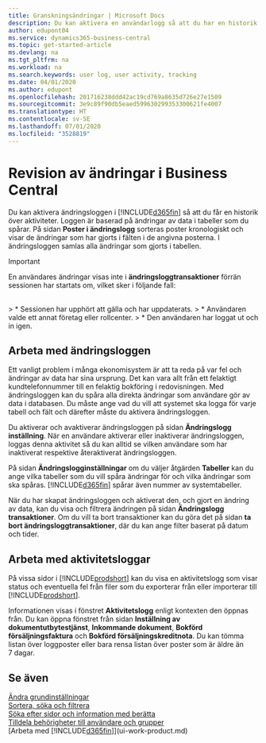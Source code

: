 ```yaml
---
title: Granskningsändringar | Microsoft Docs
description: Du kan aktivera en användarlogg så att du har en historik över alla ändringar som gjorts i spårade tabeller. Du kan även spåra aktiviteter med vissa typer av aktivitetsloggar.
author: edupont04
ms.service: dynamics365-business-central
ms.topic: get-started-article
ms.devlang: na
ms.tgt_pltfrm: na
ms.workload: na
ms.search.keywords: user log, user activity, tracking
ms.date: 04/01/2020
ms.author: edupont
ms.openlocfilehash: 201716238ddd42ac19cd769a8635d726e27e1509
ms.sourcegitcommit: 3e9c89f90db5eaed599630299353300621fe4007
ms.translationtype: HT
ms.contentlocale: sv-SE
ms.lasthandoff: 07/01/2020
ms.locfileid: "3528819"
---
```

# <a name="auditing-changes-in-business-central"></a>Revision av ändringar i Business Central

Du kan aktivera ändringsloggen i [!INCLUDE[d365fin](includes/d365fin_md.md)] så att du får en historik över aktiviteter. Loggen är baserad på ändringar av data i tabeller som du spårar. På sidan **Poster i ändringslogg** sorteras poster kronologiskt och visar de ändringar som har gjorts i fälten i de angivna posterna. I ändringsloggen samlas alla ändringar som gjorts i tabellen.

> [!Important]
> En användares ändringar visas inte i **ändringsloggtransaktioner** förrän sessionen har startats om, vilket sker i följande fall:
<br />
> * Sessionen har upphört att gälla och har uppdaterats.
> * Användaren valde ett annat företag eller rollcenter.
> * Den användaren har loggat ut och in igen.

## <a name="working-with-the-change-log"></a>Arbeta med ändringsloggen

Ett vanligt problem i många ekonomisystem är att ta reda på var fel och ändringar av data har sina ursprung. Det kan vara allt från ett felaktigt kundtelefonnummer till en felaktig bokföring i redovisningen. Med ändringsloggen kan du spåra alla direkta ändringar som användare gör av data i databasen. Du måste ange vad du vill att systemet ska logga för varje tabell och fält och därefter måste du aktivera ändringsloggen.  

Du aktiverar och avaktiverar ändringsloggen på sidan **Ändringslogg inställning**. När en användare aktiverar eller inaktiverar ändringsloggen, loggas denna aktivitet så du kan alltid se vilken användare som har inaktiverat respektive återaktiverat ändringsloggen.

På sidan **Ändringslogginställningar** om du väljer åtgärden **Tabeller** kan du ange vilka tabeller som du vill spåra ändringar för och vilka ändringar som ska spåras. [!INCLUDE[d365fin](includes/d365fin_md.md)] spårar även nummer av systemtabeller.

När du har skapat ändringsloggen och aktiverat den, och gjort en ändring av data, kan du visa och filtrera ändringen på sidan **Ändringslogg transaktioner**. Om du vill ta bort transaktioner kan du göra det på sidan **ta bort ändringsloggtransaktioner**, där du kan ange filter baserat på datum och tider.  

## <a name="working-with-activity-logs"></a>Arbeta med aktivitetsloggar

På vissa sidor i [!INCLUDE[prodshort](includes/prodshort.md)] kan du visa en aktivitetslogg som visar status och eventuella fel från filer som du exporterar från eller importerar till [!INCLUDE[prodshort](includes/prodshort.md)].  

Informationen visas i fönstret **Aktivitetslogg** enligt kontexten den öppnas från. Du kan öppna fönstret från sidan **Inställning av dokumentutbytestjänst**, **Inkommande dokument**, **Bokförd försäljningsfaktura** och **Bokförd försäljningskreditnota**. Du kan tömma listan över loggposter eller bara rensa listan över poster som är äldre än 7 dagar.  

## <a name="see-also"></a>Se även
[Ändra grundinställningar](ui-change-basic-settings.md)  
[Sortera, söka och filtrera](ui-enter-criteria-filters.md)  
[Söka efter sidor och information med berätta](ui-search.md)  
[Tilldela behörigheter till användare och grupper](ui-define-granular-permissions.md)    
[Arbeta med [!INCLUDE[d365fin](includes/d365fin_md.md)]](ui-work-product.md)  
